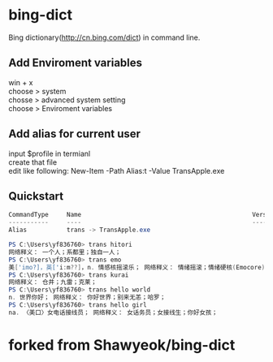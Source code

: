 # bing-dict
Bing dictionary(http://cn.bing.com/dict) in command line.

## Add Enviroment variables
win + x  
choose > system   
chosse > advanced system setting  
choose > Enviroment variables  

## Add alias for current user
input $profile in termianl   
create that file  
edit like following: New-Item -Path Alias:t -Value TransApple.exe  


## Quickstart
```powershell
CommandType     Name                                               Version    Source
-----------     ----                                               -------    ------
Alias           trans -> TransApple.exe

PS C:\Users\yf836760> trans hitori
网络释义： 一个人；系都里；独自一人；
PS C:\Users\yf836760> trans emo
美['imo?]，英['i:m??]，n. 情感核摇滚乐； 网络释义： 情绪摇滚；情绪硬核(Emocore)；情绪核；
PS C:\Users\yf836760> trans kurai
网络释义： 仓井；九雷；克莱；
PS C:\Users\yf836760> trans hello world
n. 世界你好； 网络释义： 你好世界；别来无恙；哈罗；
PS C:\Users\yf836760> trans hello girl
na. 〈美口〉女电话接线员； 网络释义： 女话务员；女接线生；你好女孩；
```
# forked from Shawyeok/bing-dict
